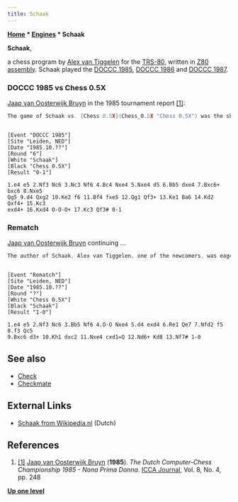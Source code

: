 ```yaml
---
title: Schaak
---
```

**[Home](Home "Home") \* [Engines](Engines "Engines") \* Schaak**


**Schaak**,  

a chess program by [Alex van Tiggelen](Alex_van_Tiggelen "Alex van Tiggelen") for the [TRS-80](TRS-80 "TRS-80"), written in [Z80](Z80 "Z80") [assembly](Assembly "Assembly"). Schaak played the [DOCCC 1985](DOCCC_1985 "DOCCC 1985"), [DOCCC 1986](DOCCC_1986 "DOCCC 1986") and [DOCCC 1987](DOCCC_1987 "DOCCC 1987"). 



### DOCCC 1985 vs Chess 0.5X


[Jaap van Oosterwijk Bruyn](Jaap_van_Oosterwijk_Bruyn "Jaap van Oosterwijk Bruyn") in the 1985 tournament report <a id="cite-note-1" href="#cite-ref-1">[1]</a>:




```C++
The game of Schaak vs. [Chess 0.5X](Chess_0.5X "Chess 0.5X") was the shortest game of the tournament. 

```


```

[Event "DOCCC 1985"]
[Site "Leiden, NED"]
[Date "1985.10.??"]
[Round "6"]
[White "Schaak"]
[Black "Chess 0.5X"]
[Result "0-1"]

1.e4 e5 2.Nf3 Nc6 3.Nc3 Nf6 4.Bc4 Nxe4 5.Nxe4 d5 6.Bb5 dxe4 7.Bxc6+ bxc6 8.Nxe5
Qg5 9.d4 Qxg2 10.Ke2 f6 11.Bf4 fxe5 12.Qg1 Qf3+ 13.Ke1 Ba6 14.Kd2 Qxf4+ 15.Kc3
exd4+ 16.Kxd4 O-O-O+ 17.Kc3 Qf3# 0-1

```

### Rematch


[Jaap van Oosterwijk Bruyn](Jaap_van_Oosterwijk_Bruyn "Jaap van Oosterwijk Bruyn") continuing ...




```C++
The author of Schaak, Alex van Tiggelen, one of the newcomers, was eager to show that this fast defeat was due to a freak and challenged Chess 0.5X to a second game. To his dismay this game was even shorter than the first one. 

```


```

[Event "Rematch"]
[Site "Leiden, NED"]
[Date "1985.10.??"]
[Round "?"]
[White "Chess 0.5X"]
[Black "Schaak"]
[Result "1-0"]

1.e4 e5 2.Nf3 Nc6 3.Bb5 Nf6 4.O-O Nxe4 5.d4 exd4 6.Re1 Qe7 7.Nfd2 f5 8.f3 Qc5
9.Bxc6 d3+ 10.Kh1 dxc2 11.Nxe4 cxd1=Q 12.Nd6+ Kd8 13.Nf7# 1-0

```

## See also


* [Check](Check "Check")
* [Checkmate](Checkmate "Checkmate")


## External Links


* [Schaak from Wikipedia.nl](https://nl.wikipedia.org/wiki/Schaak) (Dutch)


## References


1. <a id="cite-ref-1" href="#cite-note-1">[1]</a> [Jaap van Oosterwijk Bruyn](Jaap_van_Oosterwijk_Bruyn "Jaap van Oosterwijk Bruyn") (**1985**). *The Dutch Computer-Chess Championship 1985 - Nona Prima Donna*. [ICCA Journal](ICGA_Journal "ICGA Journal"), Vol. 8, No. 4, pp. 248

**[Up one level](Engines "Engines")**







 
